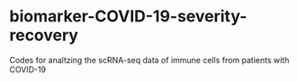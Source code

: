 # biomarker-COVID-19-severity-recovery
Codes for analtzing the scRNA-seq data of immune cells from patients with COVID-19
